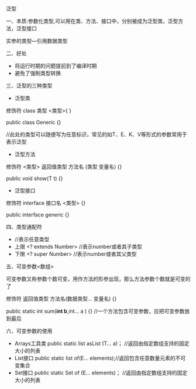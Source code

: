 泛型  

一、本质:参数化类型,可以用在类、方法、接口中，分别被成为泛型类，泛型方法，泛型接口

实参的类型—引用数据类型

二、好处

- 将运行时期的问题提前到了编译时期
- 避免了强制类型转换

三、泛型的三种类型

- 泛型类

修饰符 class 类型 <类型>{ }  

public class Generic <T> {}     

//此处的类型可以随便写为任意标识，常见的如T、E、K、V等形式的参数常用于表示泛型

- 泛型方法

修饰符 <类型> 返回值类型 方法名 (类型 变量名) {}

public <T> void show(T t) {}

- 泛型接口

修饰符 interface 接口名 <类型> {}

public interface generic <T> {}

四、类型通配符

- <?> //表示任意类型
- 上限 <? extends Number>  //表示number或者其子类型
- 下限 <? super Number> //表示number或者其父类型

五、可变参数<数组>

可变参数又称参数个数可变，用作方法的形参出现，那么方法参数个数就是可变的了

修饰符 返回值类型 方法名(数据类型... 变量名) {}

public static int sum(**int b**,int... a ) {}  //一个方法包含可变参数，应把可变参数放到最后

六、可变参数的使用

- Arrays工具类    public static <T> list <T> asList (T... a)； //返回由指定数组支持的固定大小的列表
- List接口   public static <E> list <E> of(E... elements);//返回包含任意数量元素的不可变集合
- Set接口   public static <E> Set <E> of (E... elements)； //返回由指定数组支持的固定大小的列表

